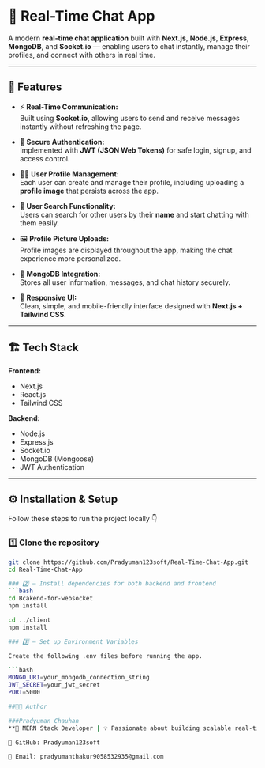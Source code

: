 # 💬 Real-Time Chat App

A modern **real-time chat application** built with **Next.js**, **Node.js**, **Express**, **MongoDB**, and **Socket.io** — enabling users to chat instantly, manage their profiles, and connect with others in real time.  

---

## 🚀 Features

- ⚡ **Real-Time Communication:**  
  Built using **Socket.io**, allowing users to send and receive messages instantly without refreshing the page.

- 🔐 **Secure Authentication:**  
  Implemented with **JWT (JSON Web Tokens)** for safe login, signup, and access control.

- 🧑‍💼 **User Profile Management:**  
  Each user can create and manage their profile, including uploading a **profile image** that persists across the app.

- 🔎 **User Search Functionality:**  
  Users can search for other users by their **name** and start chatting with them easily.

- 🖼️ **Profile Picture Uploads:**  
  Profile images are displayed throughout the app, making the chat experience more personalized.

- 💾 **MongoDB Integration:**  
  Stores all user information, messages, and chat history securely.

- 🧰 **Responsive UI:**  
  Clean, simple, and mobile-friendly interface designed with **Next.js + Tailwind CSS**.

---

## 🏗️ Tech Stack

**Frontend:**  
- Next.js  
- React.js  
- Tailwind CSS  

**Backend:**  
- Node.js  
- Express.js  
- Socket.io  
- MongoDB (Mongoose)  
- JWT Authentication  

---

## ⚙️ Installation & Setup

Follow these steps to run the project locally 👇  

### 1️⃣ Clone the repository
```bash
git clone https://github.com/Pradyuman123soft/Real-Time-Chat-App.git
cd Real-Time-Chat-App

### 2️⃣ — Install dependencies for both backend and frontend
```bash
cd Bcakend-for-websocket
npm install

cd ../client
npm install

### 3️⃣ — Set up Environment Variables

Create the following .env files before running the app.

```bash
MONGO_URI=your_mongodb_connection_string
JWT_SECRET=your_jwt_secret
PORT=5000

##👨‍💻 Author

###Pradyuman Chauhan
**💼 MERN Stack Developer | 💡 Passionate about building scalable real-time web apps

🔗 GitHub: Pradyuman123soft

📧 Email: pradyumanthakur9058532935@gmail.com
